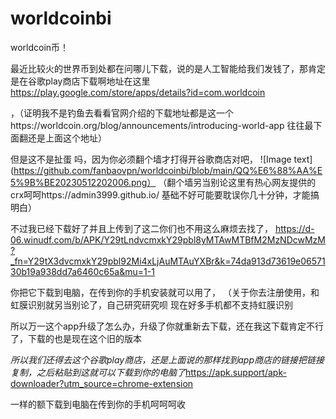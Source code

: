 # worldcoinbi
worldcoin币！

最近比较火的世界币到处都在问哪儿下载，说的是人工智能给我们发钱了，那肯定是在谷歌play商店下载啊地址在这里
https://play.google.com/store/apps/details?id=com.worldcoin

，（证明我不是钓鱼去看看官网介绍的下载地址都是这一个https://worldcoin.org/blog/announcements/introducing-world-app
往往最下面翻还是上面这个地址）



但是这不是扯蛋 吗，因为你必须翻个墙才打得开谷歌商店对吧，
![Image text](https://github.com/fanbaovpn/worldcoinbi/blob/main/QQ%E6%88%AA%E5%9B%BE20230512202006.png）
（翻个墙另当别论这里有热心网友提供的crx呵呵https://admin3999.github.io/
基础不好可能要耽误你几十分钟，才能搞明白）

不过我已经下载好了并且上传到了这二你们也不用这么麻烦去找了，
https://d-06.winudf.com/b/APK/Y29tLndvcmxkY29pbl8yMTAwMTBfM2MzNDcwMzM?_fn=Y29tX3dvcmxkY29pbl92Mi4xLjAuMTAuYXBr&k=74da913d73619e0657130b19a938dd7a6460c65a&mu=1-1

你把它下载到电脑，在传到你的手机安装就可以用了，
（关于你去注册使用，和虹膜识别就另当别论了，自己研究研究呗
现在好多手机都不支持虹膜识别


所以万一这个app升级了怎么办，升级了你就重新去下载，还在我这下载肯定不行了，下载的也是现在这个旧的版本

*所以我们还得去这个谷歌play商店，还是上面说的那样找到app商店的链接把链接复制，之后粘贴到这就可以下载到你的电脑了*https://apk.support/apk-downloader?utm_source=chrome-extension

一样的额下载到电脑在传到你的手机呵呵呵收
